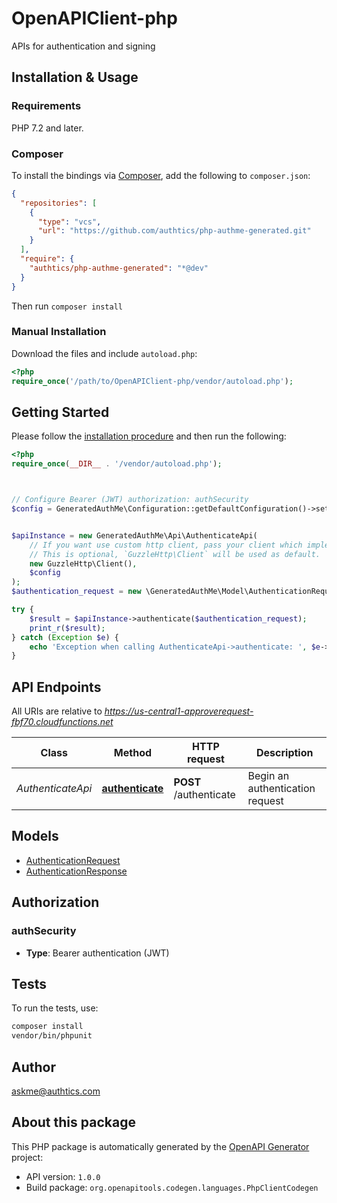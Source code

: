 # OpenAPIClient-php

APIs for authentication and signing


## Installation & Usage

### Requirements

PHP 7.2 and later.

### Composer

To install the bindings via [Composer](https://getcomposer.org/), add the following to `composer.json`:

```json
{
  "repositories": [
    {
      "type": "vcs",
      "url": "https://github.com/authtics/php-authme-generated.git"
    }
  ],
  "require": {
    "authtics/php-authme-generated": "*@dev"
  }
}
```

Then run `composer install`

### Manual Installation

Download the files and include `autoload.php`:

```php
<?php
require_once('/path/to/OpenAPIClient-php/vendor/autoload.php');
```

## Getting Started

Please follow the [installation procedure](#installation--usage) and then run the following:

```php
<?php
require_once(__DIR__ . '/vendor/autoload.php');



// Configure Bearer (JWT) authorization: authSecurity
$config = GeneratedAuthMe\Configuration::getDefaultConfiguration()->setAccessToken('YOUR_ACCESS_TOKEN');


$apiInstance = new GeneratedAuthMe\Api\AuthenticateApi(
    // If you want use custom http client, pass your client which implements `GuzzleHttp\ClientInterface`.
    // This is optional, `GuzzleHttp\Client` will be used as default.
    new GuzzleHttp\Client(),
    $config
);
$authentication_request = new \GeneratedAuthMe\Model\AuthenticationRequest(); // \GeneratedAuthMe\Model\AuthenticationRequest | User details for authentication

try {
    $result = $apiInstance->authenticate($authentication_request);
    print_r($result);
} catch (Exception $e) {
    echo 'Exception when calling AuthenticateApi->authenticate: ', $e->getMessage(), PHP_EOL;
}

```

## API Endpoints

All URIs are relative to *https://us-central1-approverequest-fbf70.cloudfunctions.net*

Class | Method | HTTP request | Description
------------ | ------------- | ------------- | -------------
*AuthenticateApi* | [**authenticate**](docs/Api/AuthenticateApi.md#authenticate) | **POST** /authenticate | Begin an authentication request

## Models

- [AuthenticationRequest](docs/Model/AuthenticationRequest.md)
- [AuthenticationResponse](docs/Model/AuthenticationResponse.md)

## Authorization

### authSecurity

- **Type**: Bearer authentication (JWT)

## Tests

To run the tests, use:

```bash
composer install
vendor/bin/phpunit
```

## Author

askme@authtics.com

## About this package

This PHP package is automatically generated by the [OpenAPI Generator](https://openapi-generator.tech) project:

- API version: `1.0.0`
- Build package: `org.openapitools.codegen.languages.PhpClientCodegen`
